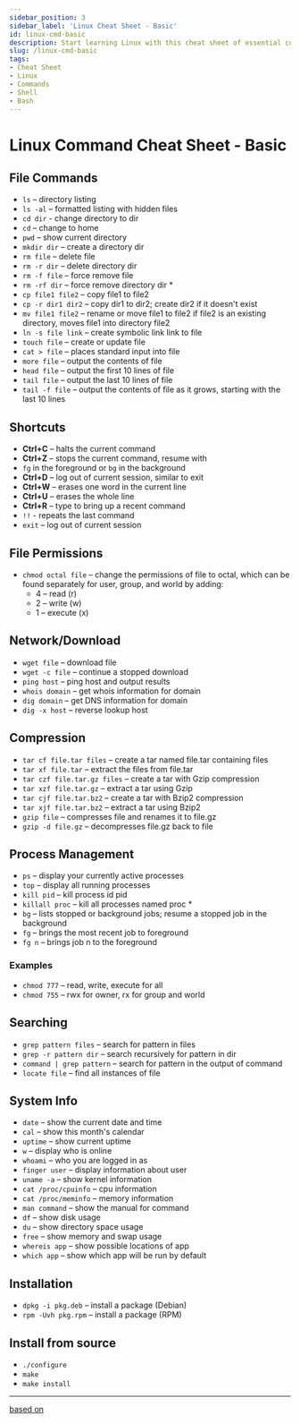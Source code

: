 ```yaml
---
sidebar_position: 3
sidebar_label: 'Linux Cheat Sheet - Basic'
id: linux-cmd-basic
description: Start learning Linux with this cheat sheet of essential commands. Easy to follow and understand.
slug: /linux-cmd-basic
tags:
- Cheat Sheet
- Linux
- Commands
- Shell
- Bash
---
```


# Linux Command Cheat Sheet - Basic

## File Commands

* `ls` – directory listing
* `ls -al` – formatted listing with hidden files
* `cd dir` - change directory to dir
* `cd` – change to home
* `pwd` – show current directory
* `mkdir dir` – create a directory dir
* `rm file` – delete file
* `rm -r dir` – delete directory dir
* `rm -f file` – force remove file
* `rm -rf dir` – force remove directory dir *
* `cp file1 file2` – copy file1 to file2
* `cp -r dir1 dir2` – copy dir1 to dir2; create dir2 if it doesn't exist
* `mv file1 file2` – rename or move file1 to file2 if file2 is an existing directory, moves file1 into directory file2
* `ln -s file link` – create symbolic link link to file
* `touch file` – create or update file
* `cat > file` – places standard input into file
* `more file` – output the contents of file
* `head file` – output the first 10 lines of file
* `tail file` – output the last 10 lines of file
* `tail -f file` – output the contents of file as it grows, starting with the last 10 lines

## Shortcuts

* **Ctrl+C** – halts the current command
* **Ctrl+Z** – stops the current command, resume with
* `fg` in the foreground or `bg` in the background
* **Ctrl+D** – log out of current session, similar to exit
* **Ctrl+W** – erases one word in the current line
* **Ctrl+U** – erases the whole line
* **Ctrl+R** – type to bring up a recent command
* `!!` - repeats the last command
* `exit` – log out of current session

## File Permissions

* `chmod octal file` – change the permissions of file to octal, which can be found separately for user, group, and world by adding:
  * 4 – read (r)
  * 2 – write (w)
  * 1 – execute (x)

## Network/Download

* `wget file` – download file
* `wget -c file` – continue a stopped download
* `ping host` – ping host and output results
* `whois domain` – get whois information for domain
* `dig domain` – get DNS information for domain
* `dig -x host` – reverse lookup host

## Compression

* `tar cf file.tar files` – create a tar named file.tar containing files
* `tar xf file.tar` – extract the files from file.tar
* `tar czf file.tar.gz files` – create a tar with Gzip compression
* `tar xzf file.tar.gz` – extract a tar using Gzip
* `tar cjf file.tar.bz2` – create a tar with Bzip2 compression
* `tar xjf file.tar.bz2` – extract a tar using Bzip2
* `gzip file` – compresses file and renames it to file.gz
* `gzip -d file.gz` – decompresses file.gz back to file

## Process Management

* `ps` – display your currently active processes
* `top` – display all running processes
* `kill pid` – kill process id pid
* `killall proc` – kill all processes named proc *
* `bg` – lists stopped or background jobs; resume a stopped job in the background
* `fg` – brings the most recent job to foreground
* `fg n` – brings job n to the foreground

### Examples

* `chmod 777` – read, write, execute for all
* `chmod 755` – rwx for owner, rx for group and world

## Searching

* `grep pattern files` – search for pattern in files
* `grep -r pattern dir` – search recursively for pattern in dir
* `command | grep pattern` – search for pattern in the output of command
* `locate file` – find all instances of file

## System Info

* `date` – show the current date and time
* `cal` – show this month's calendar
* `uptime` – show current uptime
* `w` – display who is online
* `whoami` – who you are logged in as
* `finger user` – display information about user
* `uname -a` – show kernel information
* `cat /proc/cpuinfo` – cpu information
* `cat /proc/meminfo` – memory information
* `man command` – show the manual for command
* `df` – show disk usage
* `du` – show directory space usage
* `free` – show memory and swap usage
* `whereis app` – show possible locations of app
* `which app` – show which app will be run by default

## Installation

* `dpkg -i pkg.deb` – install a package (Debian)
* `rpm -Uvh pkg.rpm` – install a package (RPM)

## Install from source

* `./configure`
* `make`
* `make install`

---

[based on](https://gist.github.com/riipandi/3097780)
